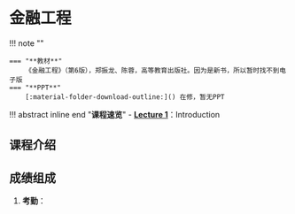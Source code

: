 # **金融工程**

!!! note ""    

    === "**教材**"
        《金融工程》（第6版），郑振龙、陈蓉，高等教育出版社。因为是新书，所以暂时找不到电子版
    === "**PPT**"
        [:material-folder-download-outline:]() 在修，暂无PPT

!!! abstract inline end "**课程速览**"
    - [**Lecture 1**](金融工程_1.md)：Introduction

## **课程介绍**



## **成绩组成**

1. **考勤**：